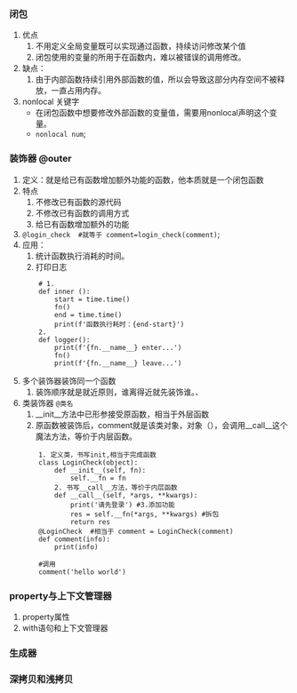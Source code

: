 
### 闭包
1. 优点
    1. 不用定义全局变量既可以实现通过函数，持续访问修改某个值
    2. 闭包使用的变量的所用于在函数内，难以被错误的调用修改。
2. 缺点：
    1. 由于内部函数持续引用外部函数的值，所以会导致这部分内存空间不被释放，一直占用内存。
3. nonlocal 关键字
    - 在闭包函数中想要修改外部函数的变量值，需要用nonlocal声明这个变量。
    - `nonlocal num`;
### 装饰器  @outer
1. 定义：就是给已有函数增加额外功能的函数，他本质就是一个闭包函数
2. 特点
    1. 不修改已有函数的源代码
    2. 不修改已有函数的调用方式
    3. 给已有函数增加额外的功能
3. `@login_check  #就等于 comment=login_check(comment)`;
4. 应用：
    1. 统计函数执行消耗的时间。
    2. 打印日志
    ```
        # 1.
        def inner ():
            start = time.time()
            fn()
            end = time.time()
            print(f'函数执行耗时：{end-start}')
        2. 
        def logger():
            print(f'{fn.__name__} enter...')
            fn()
            print(f'{fn.__name__} leave...')
    ```
5. 多个装饰器装饰同一个函数
    1. 装饰顺序就是就近原则，谁离得近就先装饰谁。、
6. 类装饰器 `@类名`
    1. __init__方法中已形参接受原函数，相当于外层函数
    2. 原函数被装饰后，comment就是该类对象，对象（），会调用__call__这个魔法方法，等价于内层函数。
    ```
        1. 定义类，书写init,相当于完成函数
        class LoginCheck(object):
            def __init__(self, fn):
                self.__fn = fn
            2. 书写__call__方法，等价于内层函数
            def __call__(self, *args, **kwargs):
                print('请先登录') #3.添加功能
                res = self.__fn(*args, **kwargs) #拆包
                return res
        @LoginCheck  #相当于 comment = LoginCheck(comment)
        def comment(info):
            print(info)

        #调用
        comment('hello world')
    ```

### property与上下文管理器
1. property属性
2. with语句和上下文管理器

### 生成器

### 深拷贝和浅拷贝


